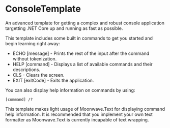 # ConsoleTemplate
An advanced template for getting a complex and robust console application targetting .NET Core up and running as fast as possible.

This template includes some built in commands to get you started and begin learning right away:
* ECHO [message] - Prints the rest of the input after the command without tokenization.
* HELP [command] - Displays a list of available commands and their descriptions.
* CLS - Clears the screen.
* EXIT [exitCode] - Exits the application.

You can also display help information on commands by using:
```
[command] /?
```

This template makes light usage of Moonwave.Text for displaying command help information. It is recommended that you implement your own text formatter as Moonwave.Text is currently incapable of text wrapping.
